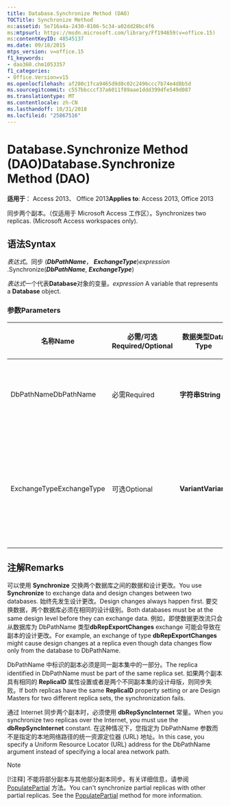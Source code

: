 ```yaml
---
title: Database.Synchronize Method (DAO)
TOCTitle: Synchronize Method
ms:assetid: 5e716a4a-2430-8106-5c34-a02dd28bc4f6
ms:mtpsurl: https://msdn.microsoft.com/library/Ff194659(v=office.15)
ms:contentKeyID: 48545137
ms.date: 09/18/2015
mtps_version: v=office.15
f1_keywords:
- dao360.chm1053357
f1_categories:
- Office.Version=v15
ms.openlocfilehash: af280c1fca9465d9d8c02c2496ccc7b74e4d8b5d
ms.sourcegitcommit: c557bbcccf37a6011f89aae1ddd399dfe549d087
ms.translationtype: MT
ms.contentlocale: zh-CN
ms.lasthandoff: 10/31/2018
ms.locfileid: "25867516"
---
```

# <a name="databasesynchronize-method-dao"></a><span data-ttu-id="39357-102">Database.Synchronize Method (DAO)</span><span class="sxs-lookup"><span data-stu-id="39357-102">Database.Synchronize Method (DAO)</span></span>


<span data-ttu-id="39357-103">**适用于**： Access 2013、 Office 2013</span><span class="sxs-lookup"><span data-stu-id="39357-103">**Applies to**: Access 2013, Office 2013</span></span>

<span data-ttu-id="39357-p101">同步两个副本。（仅适用于 Microsoft Access 工作区）。</span><span class="sxs-lookup"><span data-stu-id="39357-p101">Synchronizes two replicas. (Microsoft Access workspaces only).</span></span>

## <a name="syntax"></a><span data-ttu-id="39357-106">语法</span><span class="sxs-lookup"><span data-stu-id="39357-106">Syntax</span></span>

<span data-ttu-id="39357-107">*表达式*。同步 (***DbPathName***， ***ExchangeType***)</span><span class="sxs-lookup"><span data-stu-id="39357-107">*expression* .Synchronize(***DbPathName***, ***ExchangeType***)</span></span>

<span data-ttu-id="39357-108">*表达式*一个代表**Database**对象的变量。</span><span class="sxs-lookup"><span data-stu-id="39357-108">*expression* A variable that represents a **Database** object.</span></span>

### <a name="parameters"></a><span data-ttu-id="39357-109">参数</span><span class="sxs-lookup"><span data-stu-id="39357-109">Parameters</span></span>

<table>
<colgroup>
<col style="width: 25%" />
<col style="width: 25%" />
<col style="width: 25%" />
<col style="width: 25%" />
</colgroup>
<thead>
<tr class="header">
<th><p><span data-ttu-id="39357-110">名称</span><span class="sxs-lookup"><span data-stu-id="39357-110">Name</span></span></p></th>
<th><p><span data-ttu-id="39357-111">必需/可选</span><span class="sxs-lookup"><span data-stu-id="39357-111">Required/Optional</span></span></p></th>
<th><p><span data-ttu-id="39357-112">数据类型</span><span class="sxs-lookup"><span data-stu-id="39357-112">Data Type</span></span></p></th>
<th><p><span data-ttu-id="39357-113">说明</span><span class="sxs-lookup"><span data-stu-id="39357-113">Description</span></span></p></th>
</tr>
</thead>
<tbody>
<tr class="odd">
<td><p><span data-ttu-id="39357-114">DbPathName</span><span class="sxs-lookup"><span data-stu-id="39357-114">DbPathName</span></span></p></td>
<td><p><span data-ttu-id="39357-115">必需</span><span class="sxs-lookup"><span data-stu-id="39357-115">Required</span></span></p></td>
<td><p><span data-ttu-id="39357-116"><strong>字符串</strong></span><span class="sxs-lookup"><span data-stu-id="39357-116"><strong>String</strong></span></span></p></td>
<td><p><span data-ttu-id="39357-117">指向数据库将与其同步的目标副本的路径。</span><span class="sxs-lookup"><span data-stu-id="39357-117">The path to the target replica with which database will be synchronized.</span></span></p></td>
</tr>
<tr class="even">
<td><p><span data-ttu-id="39357-118">ExchangeType</span><span class="sxs-lookup"><span data-stu-id="39357-118">ExchangeType</span></span></p></td>
<td><p><span data-ttu-id="39357-119">可选</span><span class="sxs-lookup"><span data-stu-id="39357-119">Optional</span></span></p></td>
<td><p><span data-ttu-id="39357-120"><strong>Variant</strong></span><span class="sxs-lookup"><span data-stu-id="39357-120"><strong>Variant</strong></span></span></p></td>
<td><p><span data-ttu-id="39357-121">一个 <strong><a href="synchronizetypeenum-enumeration-dao.md">SynchronizeTypeEnum</a></strong> 常量，指示朝哪个方向同步两个数据库之间的更改。</span><span class="sxs-lookup"><span data-stu-id="39357-121">A <strong><a href="synchronizetypeenum-enumeration-dao.md">SynchronizeTypeEnum</a></strong> constant indicating which direction to synchronize changes between the two databases.</span></span></p></td>
</tr>
</tbody>
</table>


## <a name="remarks"></a><span data-ttu-id="39357-122">注解</span><span class="sxs-lookup"><span data-stu-id="39357-122">Remarks</span></span>

<span data-ttu-id="39357-123">可以使用 **Synchronize** 交换两个数据库之间的数据和设计更改。</span><span class="sxs-lookup"><span data-stu-id="39357-123">You use **Synchronize** to exchange data and design changes between two databases.</span></span> <span data-ttu-id="39357-124">始终先发生设计更改。</span><span class="sxs-lookup"><span data-stu-id="39357-124">Design changes always happen first.</span></span> <span data-ttu-id="39357-125">要交换数据，两个数据库必须在相同的设计级别。</span><span class="sxs-lookup"><span data-stu-id="39357-125">Both databases must be at the same design level before they can exchange data.</span></span> <span data-ttu-id="39357-126">例如，即使数据更改流只会从数据库为 DbPathName 类型**dbRepExportChanges** exchange 可能会导致在副本的设计更改。</span><span class="sxs-lookup"><span data-stu-id="39357-126">For example, an exchange of type **dbRepExportChanges** might cause design changes at a replica even though data changes flow only from the database to DbPathName.</span></span>

<span data-ttu-id="39357-127">DbPathName 中标识的副本必须是同一副本集中的一部分。</span><span class="sxs-lookup"><span data-stu-id="39357-127">The replica identified in DbPathName must be part of the same replica set.</span></span> <span data-ttu-id="39357-128">如果两个副本具有相同的 **ReplicaID** 属性设置或者是两个不同副本集的设计母版，则同步失败。</span><span class="sxs-lookup"><span data-stu-id="39357-128">If both replicas have the same **ReplicaID** property setting or are Design Masters for two different replica sets, the synchronization fails.</span></span>

<span data-ttu-id="39357-129">通过 Internet 同步两个副本时，必须使用 **dbRepSyncInternet** 常量。</span><span class="sxs-lookup"><span data-stu-id="39357-129">When you synchronize two replicas over the Internet, you must use the **dbRepSyncInternet** constant.</span></span> <span data-ttu-id="39357-130">在这种情况下，您指定为 DbPathName 参数而不是指定的本地网络路径的统一资源定位器 (URL) 地址。</span><span class="sxs-lookup"><span data-stu-id="39357-130">In this case, you specify a Uniform Resource Locator (URL) address for the DbPathName argument instead of specifying a local area network path.</span></span>


> [!NOTE]
> <span data-ttu-id="39357-p105">[!注释] 不能将部分副本与其他部分副本同步。有关详细信息，请参阅 [PopulatePartial](database-populatepartial-method-dao.md) 方法。</span><span class="sxs-lookup"><span data-stu-id="39357-p105">You can't synchronize partial replicas with other partial replicas. See the [PopulatePartial](database-populatepartial-method-dao.md) method for more information.</span></span>


